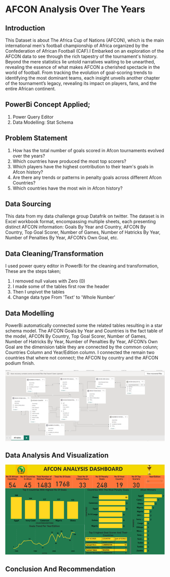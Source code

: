 # AFCON Analysis Over The Years

## Introduction
This Dataset is about  The Africa Cup of Nations (AFCON), which is the main international men's football championship of Africa organized by the Confederation of African Football (CAF).I Embarked on an exploration of the AFCON data to see through the rich tapestry of the tournament's history. Beyond the mere statistics lie untold narratives waiting to be unearthed, revealing the essence of what makes AFCON a cherished spectacle in the world of football. 
From tracking the evolution of goal-scoring trends to identifying the most dominant teams, each insight unveils another chapter of the tournament’s legacy, revealing its impact on players, fans, and the entire African continent.

## PowerBi Concept Applied;
  1. Power Query Editor
  2. Data Modelling: Stat Schema

## Problem Statement
1. How has the total number of goals scored in Afcon tournaments evolved over the years?
2. Which countries have produced the most top scorers?
3. Which players have the highest contribution to their team's goals in Afcon history?
4. Are there any trends or patterns in penalty goals across different Afcon Countries?
5. Which countries have the most win in Afcon history?
   
## Data Sourcing
This data from my data challenge group Datafrik on twitter. The dataset is in Excel workbook format, encompassing multiple sheets, each presenting distinct AFCON information: Goals By Year and Country, AFCON By Country, Top Goal Scorer, Number of Games, Number of Hatricks By Year, Number of Penalties By Year, AFCON’s Own Goal, etc.

## Data Cleaning/Transformation
I used power query editor in PowerBi for the cleaning and transformation, These are the steps taken;
1. I removed null values with Zero (0)
2. I made some of the tables first row the header
3. Then I unpivot the tables
4. Change data type From 'Text' to 'Whole Number'

## Data Modelling
PowerBi automatically connected some the related tables resulting in a star schema model. The AFCON Goals by Year and Countries is the fact table of the model,  AFCON By Country, Top Goal Scorer, Number of Games, Number of Hatricks By Year, Number of Penalties By Year, AFCON’s Own Goal are the dimenision table they are connected by the common colunn; Countries Column and Year/Edition column. I connected the remain two countries that where not connect; the AFCON by country and the AFCON podium finish.

![](Data_Model.png)

## Data Analysis And Visualization
![](Afcon_Visualization.png)

## Conclusion And Recommendation
